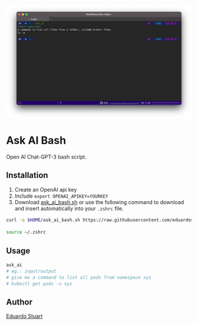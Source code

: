 !["A command to list all files from a folder, include hidden files"](./screenshot.png)

# Ask AI Bash

Open AI Chat-GPT-3 bash script.

## Installation

1. Create an OpenAI api key
2. Include `export OPENAI_APIKEY=YOURKEY`
3. Download [ask_ai_bash.sh](./ask_ai_bash.sh) or use the following command to download and insert automatically into your `.zshrc` file.

```sh
curl -o $HOME/ask_ai_bash.sh https://raw.githubusercontent.com/eduardostuart/ask_ai_bash/main/ask_ai_bash.sh | echo "source $HOME/ask_ai_bash.sh" >> ~/.zshrc

source ~/.zshrc
```

## Usage

```sh
ask_ai
# eg.: input/output
# give me a command to list all pods from namespace xyz
# kubectl get pods -n xyz
```

## Author

[Eduardo Stuart](https://s.tuart.dev)
